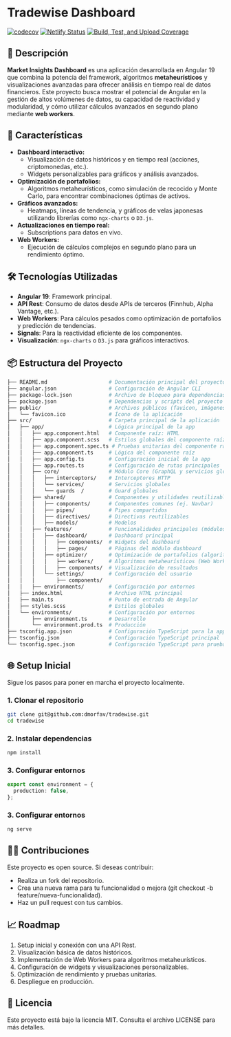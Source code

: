 # Tradewise Dashboard

[![codecov](https://codecov.io/gh/dmorfav/tradewise/graph/badge.svg?token=QNM9te29rv)](https://codecov.io/gh/dmorfav/tradewise) 
[![Netlify Status](https://api.netlify.com/api/v1/badges/a416c087-64eb-4eb5-aec8-10aaabaed461/deploy-status)](https://app.netlify.com/sites/mymarketinsights/deploys)
[![Build, Test, and Upload Coverage](https://github.com/dmorfav/tradewise/actions/workflows/build.yml/badge.svg)](https://github.com/dmorfav/tradewise/actions/workflows/build.yml)

## 🌟 **Descripción**
**Market Insights Dashboard** es una aplicación desarrollada en Angular 19 que combina la potencia del framework, algoritmos **metaheurísticos** y visualizaciones avanzadas para ofrecer análisis en tiempo real de datos financieros. Este proyecto busca mostrar el potencial de Angular en la gestión de altos volúmenes de datos, su capacidad de reactividad y modularidad, y cómo utilizar cálculos avanzados en segundo plano mediante **web workers**.

## 🚀 **Características**
- **Dashboard interactivo:**
  - Visualización de datos históricos y en tiempo real (acciones, criptomonedas, etc.).
  - Widgets personalizables para gráficos y análisis avanzados.
- **Optimización de portafolios:**
  - Algoritmos metaheurísticos, como simulación de recocido y Monte Carlo, para encontrar combinaciones óptimas de activos.
- **Gráficos avanzados:**
  - Heatmaps, líneas de tendencia, y gráficos de velas japonesas utilizando librerías como `ngx-charts` o `D3.js`.
- **Actualizaciones en tiempo real:**
  - Subscriptions para datos en vivo.
- **Web Workers:**
  - Ejecución de cálculos complejos en segundo plano para un rendimiento óptimo.

## 🛠️ **Tecnologías Utilizadas**
- **Angular 19**: Framework principal.
- **API Rest**: Consumo de datos desde APIs de terceros (Finnhub, Alpha Vantage, etc.).
- **Web Workers**: Para cálculos pesados como optimización de portafolios y predicción de tendencias.
- **Signals**: Para la reactividad eficiente de los componentes.
- **Visualización**: `ngx-charts` o `D3.js` para gráficos interactivos.

## 📦 **Estructura del Proyecto**
```bash
├── README.md                    # Documentación principal del proyecto
├── angular.json                 # Configuración de Angular CLI
├── package-lock.json            # Archivo de bloqueo para dependencias
├── package.json                 # Dependencias y scripts del proyecto
├── public/                      # Archivos públicos (favicon, imágenes estáticas)
│   └── favicon.ico              # Ícono de la aplicación
├── src/                         # Carpeta principal de la aplicación
│   ├── app/                     # Lógica principal de la app
│   │   ├── app.component.html   # Componente raíz: HTML
│   │   ├── app.component.scss   # Estilos globales del componente raíz
│   │   ├── app.component.spec.ts # Pruebas unitarias del componente raíz
│   │   ├── app.component.ts     # Lógica del componente raíz
│   │   ├── app.config.ts        # Configuración inicial de la app
│   │   ├── app.routes.ts        # Configuración de rutas principales
│   │   ├── core/                # Módulo Core (GraphQL y servicios globales)
│   │   │   ├── interceptors/    # Interceptores HTTP
│   │   │   └── services/        # Servicios globales
│   │   │   └── guards  /        # Guard globales
│   │   ├── shared/              # Componentes y utilidades reutilizables
│   │   │   ├── components/      # Componentes comunes (ej. Navbar)
│   │   │   ├── pipes/           # Pipes compartidos
│   │   │   ├── directives/      # Directivas reutilizables
│   │   │   ├── models/          # Modelos
│   │   ├── features/            # Funcionalidades principales (módulos específicos)
│   │   │   ├── dashboard/       # Dashboard principal
│   │   │   │   ├── components/  # Widgets del dashboard
│   │   │   │   ├── pages/       # Páginas del módulo dashboard
│   │   │   ├── optimizer/       # Optimización de portafolios (algoritmos)
│   │   │   │   ├── workers/     # Algoritmos metaheurísticos (Web Workers)
│   │   │   │   ├── components/  # Visualización de resultados
│   │   │   └── settings/        # Configuración del usuario
│   │   │       ├── components/
│   │   ├── environments/        # Configuración por entornos
│   ├── index.html               # Archivo HTML principal
│   ├── main.ts                  # Punto de entrada de Angular
│   ├── styles.scss              # Estilos globales
│   └── environments/            # Configuración por entornos
│       ├── environment.ts       # Desarrollo
│       └── environment.prod.ts  # Producción
├── tsconfig.app.json            # Configuración TypeScript para la app
├── tsconfig.json                # Configuración TypeScript principal
└── tsconfig.spec.json           # Configuración TypeScript para pruebas
```

## 🌐 **Setup Inicial**
Sigue los pasos para poner en marcha el proyecto localmente.

### **1. Clonar el repositorio**
```bash
git clone git@github.com:dmorfav/tradewise.git
cd tradewise
```

### **2. Instalar dependencias**
```bash
npm install
```

### **3. Configurar entornos**
```typescript
export const environment = {
  production: false,
};
```

### **3. Configurar entornos**
```bash
ng serve
```

## 🧑‍💻 Contribuciones
Este proyecto es open source. Si deseas contribuir:

 - Realiza un fork del repositorio.
 - Crea una nueva rama para tu funcionalidad o mejora (git checkout -b feature/nueva-funcionalidad).
 - Haz un pull request con tus cambios.

## 📈 Roadmap
1. Setup inicial y conexión con una API Rest.
2. Visualización básica de datos históricos.
3. Implementación de Web Workers para algoritmos metaheurísticos.
4. Configuración de widgets y visualizaciones personalizables.
5. Optimización de rendimiento y pruebas unitarias.
6. Despliegue en producción.

## 📜 Licencia
Este proyecto está bajo la licencia MIT. Consulta el archivo LICENSE para más detalles.
